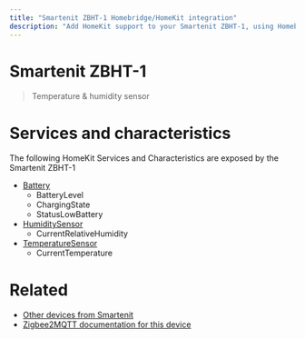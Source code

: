 ```yaml
---
title: "Smartenit ZBHT-1 Homebridge/HomeKit integration"
description: "Add HomeKit support to your Smartenit ZBHT-1, using Homebridge, Zigbee2MQTT and homebridge-z2m."
---
```

<!---
This file has been GENERATED using src/docgen/docgen.ts
DO NOT EDIT THIS FILE MANUALLY!
-->
# Smartenit ZBHT-1
> Temperature & humidity sensor 


# Services and characteristics
The following HomeKit Services and Characteristics are exposed by
the Smartenit ZBHT-1

* [Battery](../../battery.md)
  * BatteryLevel
  * ChargingState
  * StatusLowBattery
* [HumiditySensor](../../sensors.md)
  * CurrentRelativeHumidity
* [TemperatureSensor](../../sensors.md)
  * CurrentTemperature


# Related
* [Other devices from Smartenit](../index.md#smartenit)
* [Zigbee2MQTT documentation for this device](https://www.zigbee2mqtt.io/devices/ZBHT-1.html)